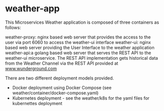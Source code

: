 # weather-app

This Microservices Weather application is composed of three containers as follows:

  weather-proxy: nginx based web server that provides the access to the user via port 6060 to access the weather-ui interface
  weather-ui: nginx based web server providing the User Interface to the weather application
  weather-api:a golang based web server that serves the REST API to the weather-ui microservice.
              The REST API implementation gets historical data from the Weather Channel via the REST API provided at www.wunderground.com

There are two different deployment models provided.
  - Docker deployment using Docker Compose (see weather/container/docker-compose.yaml)
  - Kubernetes deployment - see the weather/k8s for the yaml files for kubernettes deployment
